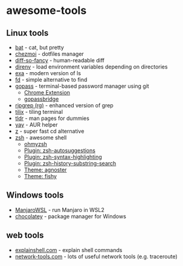 # awesome-tools

## Linux tools

- [bat](https://github.com/sharkdp/bat) - cat, but pretty
- [chezmoi](https://www.chezmoi.io/) - dotfiles manager
- [diff-so-fancy](https://github.com/so-fancy/diff-so-fancy) - human-readable diff
- [direnv](https://direnv.net/) - load environment variables depending on directories
- [exa](https://github.com/ogham/exa) - modern version of ls
- [fd](https://github.com/sharkdp/fd) - simple alternative to find
- [gopass](https://www.gopass.pw/) - terminal-based password manager using git
    - [Chrome Extension](https://chrome.google.com/webstore/detail/gopass-bridge/kkhfnlkhiapbiehimabddjbimfaijdhk)
    - [gopassbridge](https://github.com/gopasspw/gopassbridge)
- [ripgrep (rg)](https://github.com/BurntSushi/ripgrep) - enhanced version of grep
- [tilix](https://gnunn1.github.io/tilix-web/) - tiling terminal
- [tldr](https://tldr.sh/) - man pages for dummies
- [yay](https://github.com/Jguer/yay) - AUR helper
- [z](https://github.com/rupa/z) - super fast cd alternative
- [zsh](https://www.zsh.org/) - awesome shell
    - [ohmyzsh](https://github.com/ohmyzsh/ohmyzsh)
    - [Plugin: zsh-autosuggestions](https://github.com/zsh-users/zsh-autosuggestions)
    - [Plugin: zsh-syntax-highlighting](https://github.com/zsh-users/zsh-syntax-highlighting)
    - [Plugin: zsh-history-substring-search](https://github.com/zsh-users/zsh-history-substring-search)
    - [Theme: agnoster](https://github.com/agnoster/agnoster-zsh-theme)
    - [Theme: fishy](https://github.com/ohmyzsh/ohmyzsh/blob/master/themes/fishy.zsh-theme)

## Windows tools

- [ManjaroWSL](https://github.com/sileshn/ManjaroWSL) - run Manjaro in WSL2
- [chocolatey](https://chocolatey.org/) - package manager for Windows

## web tools

- [explainshell.com](https://explainshell.com/) - explain shell commands
- [network-tools.com](https://network-tools.com/) - lots of useful network tools (e.g. traceroute)